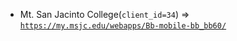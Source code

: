  - Mt. San Jacinto College(`client_id=34`) => [`https://my.msjc.edu/webapps/Bb-mobile-bb_bb60/`](https://my.msjc.edu/webapps/Bb-mobile-bb_bb60/)
